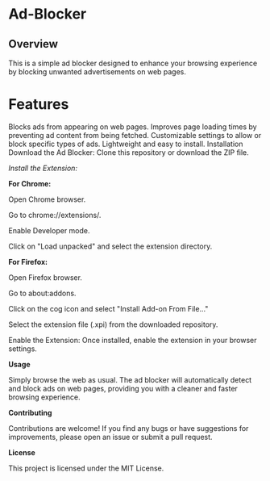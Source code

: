 # Ad-Blocker
## Overview
This is a simple ad blocker designed to enhance your browsing experience by blocking unwanted advertisements on web pages.

# Features
Blocks ads from appearing on web pages.
Improves page loading times by preventing ad content from being fetched.
Customizable settings to allow or block specific types of ads.
Lightweight and easy to install.
Installation
Download the Ad Blocker: Clone this repository or download the ZIP file.

_Install the Extension:_

**For Chrome:**

Open Chrome browser.

Go to chrome://extensions/.

Enable Developer mode.

Click on "Load unpacked" and select the extension directory.

**For Firefox:**

Open Firefox browser.

Go to about:addons.

Click on the cog icon and select "Install Add-on From File..."

Select the extension file (.xpi) from the downloaded repository.

Enable the Extension: Once installed, enable the extension in your browser settings.

**Usage**

Simply browse the web as usual. The ad blocker will automatically detect and block ads on web pages, providing you with a cleaner and faster browsing experience.

**Contributing**

Contributions are welcome! If you find any bugs or have suggestions for improvements, please open an issue or submit a pull request.

**License**

This project is licensed under the MIT License.
